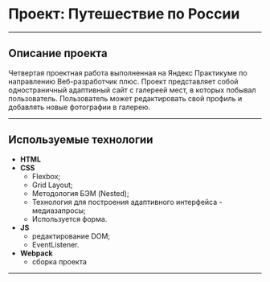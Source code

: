 # Проект: Путешествие по России
___

## Описание проекта
Четвертая проектная работа выполненная на Яндекс Практикуме по направлению Веб-разработчик плюс.
Проект представляет собой одностраничный адаптивный сайт с галереей мест, в которых побывал пользователь. Пользователь может редактировать свой профиль и добавлять новые фотографии в галерею.
___

## Используемые технологии

* **HTML**
* **CSS**
  + Flexbox;
  + Grid Layout;
  + Методология БЭМ (Nested);
  + Технология для построения адаптивного интерфейса - медиазапросы;
  + Используется форма.
* **JS**
  + редактирование DOM;
  + EventListener.
* **Webpack**
  + сборка проекта
___
